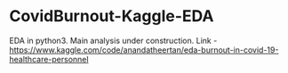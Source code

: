 # CovidBurnout-Kaggle-EDA

EDA in python3. Main analysis under construction.
Link - https://www.kaggle.com/code/anandatheertan/eda-burnout-in-covid-19-healthcare-personnel

